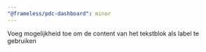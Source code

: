 ```yaml
---
"@frameless/pdc-dashboard": minor
---
```


Voeg mogelijkheid toe om de content van het tekstblok als label te gebruiken

